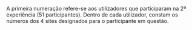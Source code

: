 A primeira numeração refere-se aos utilizadores que participaram na 2ª experiência (51 participantes). Dentro de cada utilizador, constam os números dos 4 sites designados para o participante em questão.
